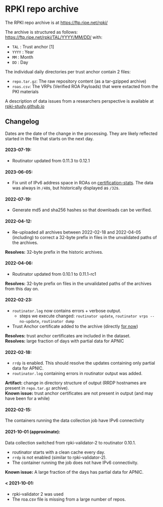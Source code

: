 # RPKI repo archive

The RPKI repo archive is at https://ftp.ripe.net/rpki/ 

The archive is structured as follows:
   https://ftp.ripe.net/rpki/TAL/YYYY/MM/DD/
with:
   * `TAL` : Trust anchor [1]
   * `YYYY` : Year
   * `MM`   : Month
   * `DD`   : Day

The individual daily directories per trust anchor contain 2 files:
   * `repo.tar.gz`: The raw repository content (as a tar-gzipped archive)
   * `roas.csv`: The VRPs (Verified ROA Payloads) that were extacted from the PKI materials


A description of data issues from a researchers perspective is available at [rpki-study.github.io](https://rpki-study.github.io/rpki-archive/)

## Changelog
Dates are the date of the change in the processing. They are likely reflected started in the file that starts on the next day.

#### 2023-07-19:

  * Routinator updated from 0.11.3 to 0.12.1

#### 2023-06-05:

  * Fix unit of IPv6 address space in ROAs on [certification-stats]. The data
    was always in `/48`s, but historically displayed as `/32`s.

#### 2022-07-19:

  * Generate md5 and sha256 hashes so that downloads can be verified.

#### 2022-04-12:

  * Re-uploaded all archives between 2022-02-18 and 2022-04-05 (including) to correct a 32-byte prefix in files in the unvalidated paths of the archives.

**Resolves:** 32-byte prefix in the historic archives.

#### 2022-04-06:

  * Routinator updated from 0.10.1 to 0.11.1-rc1

**Resolves:** 32-byte prefix on files in the unvalidated paths of the archives from this day on.

#### 2022-02-23:
  * `routinator.log` now contains errors + verbose output.
    * steps we execute changed: `routinator update`, `routinator vrps --no-update`, `routinator dump`
  * Trust Anchor certificate added to the archive (directly [for now](https://github.com/NLnetLabs/routinator/issues/722))

**Resolves:** trust anchor certificates are included in the dataset.  
**Resolves:** large fraction of days with partial data for APNIC

#### 2022-02-18:
  * `rrdp` is enabled. This should resolve the updates containing only partial data for APNIC.
  * `routinator.log` containing errors in routinator output was added.

**Artifact:** change in directory structure of output (RRDP hostnames are present in `repo.tar.gz` archive).  
**Known issue:** trust anchor certificates are not present in output (and may have been for a while)

#### 2022-02-15:
The containers running the data collection job have IPv6 connectivity

#### 2021-10-01 (approximate):

Data collection switched from rpki-validator-2 to routinator 0.10.1.

  * routinator starts with a clean cache every day.
  * `rrdp` is not enabled (similar to rpki-validator-2).
  * The container running the job does not have IPv6 connectivity.

**Known issue:** A large fraction of the days has partial data for APNIC.

#### < 2021-10-01:

  * rpki-validator 2 was used
  * The roa.csv file is missing from a large number of repos.

[certification-stats]: https://certification-stats.ripe.net/
